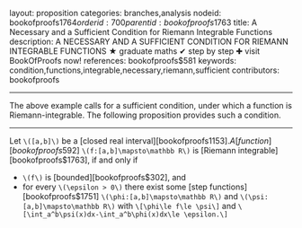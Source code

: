 layout: proposition
categories: branches,analysis
nodeid: bookofproofs$1764
orderid: 700
parentid: bookofproofs$1763
title: A Necessary and a Sufficient Condition for Riemann Integrable Functions
description: A NECESSARY AND A SUFFICIENT CONDITION FOR RIEMANN INTEGRABLE FUNCTIONS ★ graduate maths ✔ step by step ✚ visit BookOfProofs now!
references: bookofproofs$581
keywords: condition,functions,integrable,necessary,riemann,sufficient
contributors: bookofproofs

---
The above example calls for a sufficient condition, under which a function is Riemann-integrable. The following proposition provides such a condition.

---

Let `\([a,b]\)` be a [closed real interval][bookofproofs$1153]. A [function][bookofproofs$592] `\(f:[a,b]\mapsto\mathbb R\)` is [Riemann integrable][bookofproofs$1763], if and only if

* `\(f\)` is [bounded][bookofproofs$302], and 
* for every `\(\epsilon > 0\)` there exist some [step functions][bookofproofs$1751] `\(\phi:[a,b]\mapsto\mathbb R\)` and `\(\psi:[a,b]\mapsto\mathbb R\)` with `\[\phi\le f\le \psi\]` and `\[\int_a^b\psi(x)dx-\int_a^b\phi(x)dx\le \epsilon.\]`
